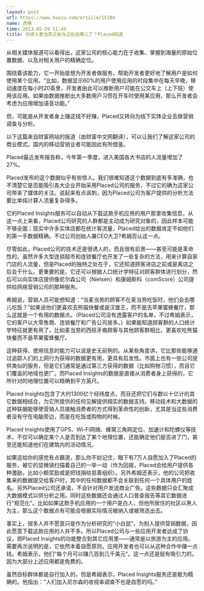```yaml
---
layout: post
url: https://www.huxiu.com/article/15184
name: 虎嗅
time: 2013-05-29 11:43
title: 你进入麦当劳之前与之后去哪儿了？Placed知道
---
```

从相关媒体报道可以看得出，这家公司的核心能力在于收集、掌握到海量的原始位置数据、以及对相关用户的精确定位。

围绕着该能力，它一开始是想为开发者做服务，帮助开发者更好地了解用户是如何使用某个应用。“比如，数据显示60%的用户使用应用的时段集中在每天早晚，移动速度在每小时20英里，开发者由此可以推断用户可能在公交车上（上下班）使用该应用。如果由数据推断出大多数用户习惯在开车时使用某应用，那么开发者会考虑为应用增加语音功能。”

但，可能是从开发者身上赚这钱不好赚，Placed又转向为线下实体企业去做营销调查与分析。

以下这篇来自财富网站的报道（由财富中文网翻译），可以让我们了解这家公司的商业模式。国内的移动营销业者可能因此有所借鉴。

Placed最近发布报告称，今年第一季度，进入美国各大书店的人流量增加了27%。

Placed发布的这个数据似乎有些惊人。我们很难知道这个数据到底有多准确，也不清楚它是否能吸引各大企业开始采用Placed公司的服务，不过它的确为这家公司带来了媒体的关注。说起来有点讽刺，因为Placed公司为客户提供的分析方法要比单纯计算人流量复杂得多。

它的Placed Insights服务可以自动从下载这款手机应用的用户那里收集信息，从这一点上来看，Placed公司研究的人群都是主动成为研究对象的，因此样本可能不够全面；现实中许多实体店都在统计客流量，Placed给出的数据肯定不如他们的第一手数据精确。不过公司创始人兼CEO大卫?希姆否认这一点。

尽管如此，Placed公司的技术还是很诱人的，而且很有前景——甚至可能是革命性的。虽然许多大型连锁超市和连锁餐厅也开发了一些复杂的方法，用来计算自家门店的人流量，但是Placed的独特之处在于，它还知道顾客进店之前或是离店之后会干什么。更重要的是，它还可以根据人口统计学特征对顾客群体进行划分，然后可以向实体店提供像尼尔森公司（Nielsen）和康姆斯科（comScore）公司提供给网络营销公司的那种服务。

希姆说，营销人员可能想知道：“当麦当劳的顾客不在麦当劳吃饭时，他们会去哪儿吃饭？”如果说他们更喜欢去熊猫快餐或是汉堡王，而不是去苹果蜜蜂餐厅，那么这就是一个有用的数据点。（Placed公司没有透露客户的名单，不过希姆表示，它的客户以大零售商、连锁餐厅和广告公司居多。）如果能知道顾客群的人口统计学特征就更有用了，比如麦当劳的西班牙裔顾客与其他顾客群相比，更喜欢吃熊猫快餐而不是苹果蜜蜂餐厅。

这种获得、使用信息的能力可以说是史无前例的。从某些角度讲，它比那些能够通过追踪人们的上网行为获得的数据更有用，更具有启发性。市面上也有一些公司提供类似的服务，但是它们通常是通过第三方获得的数据（比如购物习惯），而且它们覆盖的地域也更广。而Placed Insights的数据是直接从消费者身上获得的，它所针对的地理位置可以精确到平方英尺。

Placed Insights包含了大约1300亿个经纬度点，而且还把它们与数以十亿计的其它数据相结合，为它所提供的任何见解提供翔实的数据支持。移动技术和大数据的这种联姻能够使营销人员接触消费者的方式得到革命性的创新，尤其是当这些消费者没有守在电脑旁边，而是在吃饭或购物的时候。

Placed Insights使用了GPS、Wi-Fi网络、蜂窝三角网定位、加速计和陀螺仪等技术，不仅可以确定某个人是否到达了某个地理位置，还能确定他们是否进了门，甚至还能知道他们在建筑内的活动情况。

如果这给你的感觉有点霸道，那么你不妨记住，眼下有7万人自愿加入了Placed的服务，被它的显微镜扫描着自己的一举一动（作为回报，Placed会给用户提供各种激励，比如小额奖励或是把钱捐给慈善组织）。另外希姆还表示，他的公司把收集来的数据提交给客户时，其中的任何数据都不会关联到任何一个具体用户的姓名。另外Placed公司还承诺，不会针对用户发送商业广告。这些数据只会汇聚成大数据模式以供分析之用。同时这些数据还会通过人口普查报告等其它数据进行“规范化”。比如如果这款手机应用的一个用户是白人，但他所居住的社区以黑人为主，那么这个数据点有可能会根据实际情况被纳入或被筛选出去。

事实上，很多人并不愿意只是作为分析研究的“小白鼠”，为别人提供营销数据，因此愿意下载这款应用的人并不多。所以Placed公司与一些应用开发者达成了协议，把Placed Insights的功能整合到其它应用里——通常是以旅游为主的应用。需要再次说明的是，它依然本着自愿原则。应用开发者也可以从这种合作中赚一点钱。希姆表示，他们“每个月可以赚几百到几千美元”。这一点还是挺有吸引力的，因为大部分上述应用都是免费的。

虽然目标群体都是自行加入的，但是希姆表示，Placed Insights服务还是极为精确的。他指出：“人们加入尼尔森的收视率调查不也是自愿的吗。”

